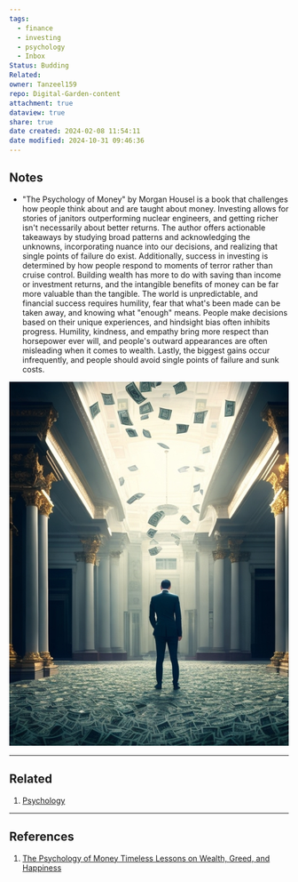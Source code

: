 ```yaml
---
tags:
  - finance
  - investing
  - psychology
  - Inbox
Status: Budding
Related: 
owner: Tanzeel159
repo: Digital-Garden-content
attachment: true
dataview: true
share: true
date created: 2024-02-08 11:54:11
date modified: 2024-10-31 09:46:36
---
```

## Notes
- "The Psychology of Money" by Morgan Housel is a book that challenges how people think about and are taught about money. Investing allows for stories of janitors outperforming nuclear engineers, and getting richer isn't necessarily about better returns. The author offers actionable takeaways by studying broad patterns and acknowledging the unknowns, incorporating nuance into our decisions, and realizing that single points of failure do exist. Additionally, success in investing is determined by how people respond to moments of terror rather than cruise control. Building wealth has more to do with saving than income or investment returns, and the intangible benefits of money can be far more valuable than the tangible. The world is unpredictable, and financial success requires humility, fear that what's been made can be taken away, and knowing what "enough" means. People make decisions based on their unique experiences, and hindsight bias often inhibits progress. Humility, kindness, and empathy bring more respect than horsepower ever will, and people's outward appearances are often misleading when it comes to wealth. Lastly, the biggest gains occur infrequently, and people should avoid single points of failure and sunk costs.

![300](./Attachments/Pasted%20image%2020230604083158.png)

---

## Related

1) [Psychology](./Psychology.md#)

---
## References

1) [The Psychology of Money Timeless Lessons on Wealth, Greed, and Happiness](The%20Psychology%20of%20Money%20Timeless%20Lessons%20on%20Wealth,%20Greed,%20and%20Happiness.md)